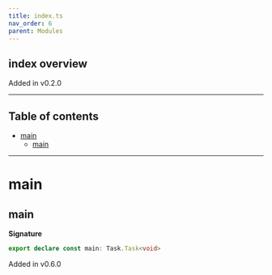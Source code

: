 ```yaml
---
title: index.ts
nav_order: 6
parent: Modules
---
```


## index overview

Added in v0.2.0

---

<h2 class="text-delta">Table of contents</h2>

- [main](#main)
  - [main](#main-1)

---

# main

## main

**Signature**

```ts
export declare const main: Task.Task<void>
```

Added in v0.6.0
